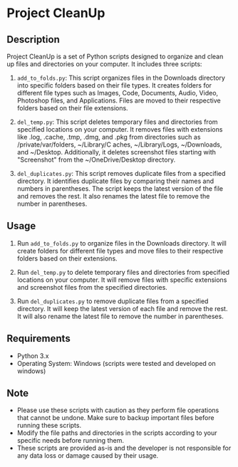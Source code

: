 # Project CleanUp

## Description
Project CleanUp is a set of Python scripts designed to organize and clean up files and directories on your computer. It includes three scripts:

1. `add_to_folds.py`: This script organizes files in the Downloads directory into specific folders based on their file types. It creates folders for different file types such as Images, Code, Documents, Audio, Video, Photoshop files, and Applications. Files are moved to their respective folders based on their file extensions.

2. `del_temp.py`: This script deletes temporary files and directories from specified locations on your computer. It removes files with extensions like .log, .cache, .tmp, .dmg, and .pkg from directories such as /private/var/folders, ~/Library/C
aches, ~/Library/Logs, ~/Downloads, and ~/Desktop. Additionally, it deletes screenshot files starting with "Screenshot" from the ~/OneDrive/Desktop directory.

3. `del_duplicates.py`: This script removes duplicate files from a specified directory. It identifies duplicate files by comparing their names and numbers in parentheses. The script keeps the latest version of the file and removes the rest. It 
also renames the latest file to remove the number in parentheses.

## Usage
1. Run `add_to_folds.py` to organize files in the Downloads directory. It will create folders for different file types and move files to their respective folders based on their extensions.
                                                                                                                                                                                            
2. Run `del_temp.py` to delete temporary files and directories from specified locations on your computer. It will remove files with specific extensions and screenshot files from the specified directories.
                                                                                                                                                                                                            
3. Run `del_duplicates.py` to remove duplicate files from a specified directory. It will keep the latest version of each file and remove the rest. It will also rename the latest file to remove the number in parentheses.
                                                                                                                                                                                                                           
## Requirements                                                                                                                                                                                                            
- Python 3.x
- Operating System:  Windows (scripts were tested and developed on windows)

## Note
- Please use these scripts with caution as they perform file operations that cannot be undone. Make sure to backup important files before running these scripts.
- Modify the file paths and directories in the scripts according to your specific needs before running them.
- These scripts are provided as-is and the developer is not responsible for any data loss or damage caused by their usage.


